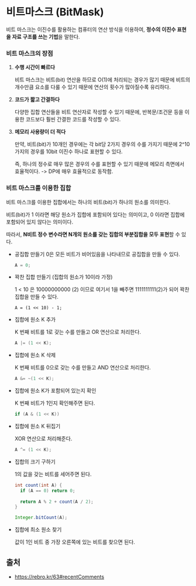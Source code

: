 # 비트마스크 (BitMask)

비트 마스크는 이진수를 활용하는 컴퓨터의 연산 방식을 이용하여, **정수의 이진수 표현을 자료 구조를 쓰는 기법**을 말한다.

### 비트 마스크의 장점

1. **수행 시간이 빠르다**
   
   비트 마스크는 비트(bit) 연산을 하므로 O(1)에 처리되는 경우가 많기 때문에 비트의 개수만큼 요소를 다룰 수 있기 때문에 연산의 횟수가 많아질수록 유리하다.

2. **코드가 짧고 간결하다**
   
   다양한 집합 연산들을 비트 연산자로 작성할 수 있기 때문에, 반복문/조건문 등을 이용한 코드보다 훨씬 간결한 코드를 작성할 수 있다.

3. **메모리 사용량이 더 적다**
   
   만약, 비트(bit)가 10개인 경우에는 각 bit당 2가지 경우의 수를 가지기 때문에 2^10 가지의 경우를 10bit 이진수 하나로 표현할 수 있다.

   즉, 하나의 정수로 매우 많은 경우의 수를 표현할 수 있기 때문에 메모리 측면에서 효율적이다. -> DP에 매우 효율적으로 동작함.

### 비트 마스크를 이용한 집합

비트 마스크를 이용한 집합에서는 하나의 비트(bit)가 하나의 원소를 의미한다.

비트(bit)가 1 이라면 해당 원소가 집합에 포함되어 있다는 의미이고, 0 이라면 집합에 포함되어 있지 않다는 의미이다.

따라서, **N비트 정수 변수라면 N개의 원소를 갖는 집합의 부분집합을 모두 표현**할 수 있다.

- 공집합 만들기
  0은 모든 비트가 비어있음을 나타내므로 공집합을 만들 수 있다.
  ```java
  A = 0;
  ```  

- 꽉찬 집합 만들기 (집합의 원소가 10이라 가정)
  
  1 < 10 은 10000000000 (2) 이므로 여기서 1을 빼주면 1111111111(2)가 되어 꽉찬 집합을 만들 수 있다.
  ```
  A = (1 << 10) - 1;
  ```

- 집합에 원소 K 추가
  
  K 번째 비트를 1로 갖는 수를 만들고 OR 연산으로 처리한다.
  ```java
  A |= (1 << K);
  ```  

- 집합에 원소 K 삭제
  
  K 번째 비트를 0으로 갖는 수를 만들고 AND 연산으로 처리한다.
  ```java
  A &= ~(1 << K);
  ```  

- 집합에 원소 K가 포함되어 있는지 확인 
  
  K 번째 비트가 1인지 확인해주면 된다.
  ```java
  if (A & (1 << K))
  ```  

- 집합에 원소 K 뒤집기
  
  XOR 연산으로 처리해준다.
  ```java
  A ^= (1 << K);
  ```  

- 집합의 크기 구하기
  
  1의 값을 갖는 비트를 세어주면 된다.
  ```java
  int count(int A) {
    if (A == 0) return 0;
    
    return A % 2 + count(A / 2);
  }

  Integer.bitCount(A);
  ```  

- 집합에 최소 원소 찾기
  
  값이 1인 비트 중 가장 오른쪽에 있는 비트를 찾으면 된다.



## 출처

- https://rebro.kr/63#recentComments